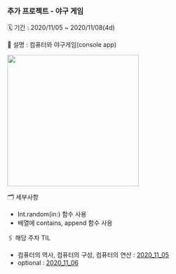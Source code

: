 ### 추가 프로젝트 - 야구 게임
🗓 기간 : 2020/11/05 ~ 2020/11/08(4d)

📝 설명 : 컴퓨터와 야구게임(console app)

<img width="300" src="https://user-images.githubusercontent.com/49546979/107148041-64136100-6994-11eb-9746-ddb1a7bcd181.png">

🗂 세부사항
- Int.random(in:) 함수 사용
- 배열에 contains, append 함수 사용

🖇 해당 주차 TIL
- 컴퓨터의 역사, 컴퓨터의 구성, 컴퓨터의 연산 : [2020_11_05](https://github.com/lina0322/iOS_yagom_starter_camp/blob/main/TIL/2020_11/2020_11_05.md)
- optional : [2020_11_06](https://github.com/lina0322/iOS_yagom_starter_camp/blob/main/TIL/2020_11/2020_11_06.md)
